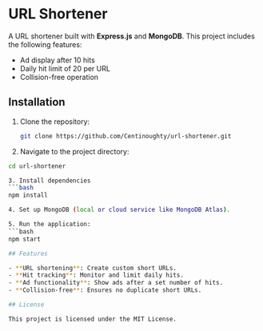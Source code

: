 # URL Shortener

A URL shortener built with **Express.js** and **MongoDB**. This project includes the following features:
- Ad display after 10 hits
- Daily hit limit of 20 per URL
- Collision-free operation

## Installation

1. Clone the repository:
   ```bash
   git clone https://github.com/Centinoughty/url-shortener.git

2. Navigate to the project directory:
  ```bash
  cd url-shortener

3. Install dependencies
  ```bash
  npm install

4. Set up MongoDB (local or cloud service like MongoDB Atlas).

5. Run the application:
  ```bash
  npm start

## Features

- **URL shortening**: Create custom short URLs.
- **Hit tracking**: Monitor and limit daily hits.
- **Ad functionality**: Show ads after a set number of hits.
- **Collision-free**: Ensures no duplicate short URLs.

## License

This project is licensed under the MIT License.